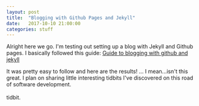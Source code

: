 ```yaml
---
layout: post
title:  "Blogging with Github Pages and Jekyll"
date:   2017-10-10 21:00:00
categories: stuff
---
```


Alright here we go.  I'm testing out setting up a blog with Jekyll and Github pages.  I basically followed this guide: 
[Guide to blogging with github and jekyll](https://devblast.com/b/create-a-static-websiteblog-with-jekyll-and-github-pages) 

It was pretty easy to follow and here are the results! ... I mean...isn't this great.
I plan on sharing little interesting tidbits I've discovered on this road of software development.
 <br>
<br>
tidbit.
